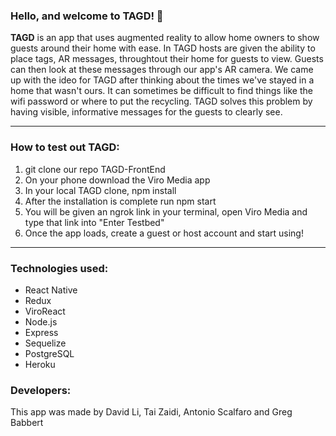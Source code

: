 ### Hello, and welcome to TAGD! 👋

<b>TAGD</b> is an app that uses augmented reality to allow home owners to show guests around their home with ease. In TAGD hosts are given the ability to place tags, AR messages, throughtout their home for guests to view. Guests can then look at these messages through our app's AR camera. We came up with the ideo for TAGD after thinking about the times we've stayed in a home that wasn't ours. It can sometimes be difficult to find things like the wifi password or where to put the recycling. TAGD solves this problem by having visible, informative messages for the guests to clearly see.

---

### How to test out TAGD:
<ol>
  <li>git clone our repo TAGD-FrontEnd</li>
  <li>On your phone download the Viro Media app</li>
  <li>In your local TAGD clone, npm install</li>
  <li>After the installation is complete run npm start</li>
  <li>You will be given an ngrok link in your terminal, open Viro Media and type that link into "Enter Testbed"</li>
  <li>Once the app loads, create a guest or host account and start using!</li>
</ol>

---

### Technologies used:
<ul>
  <li>React Native</li>
  <li>Redux</li>
  <li>ViroReact</li>
  <li>Node.js</li>
  <li>Express</li>
  <li>Sequelize</li>
  <li>PostgreSQL</li>
  <li>Heroku</li>
</ul>

### Developers:
This app was made by David Li, Tai Zaidi, Antonio Scalfaro and Greg Babbert
